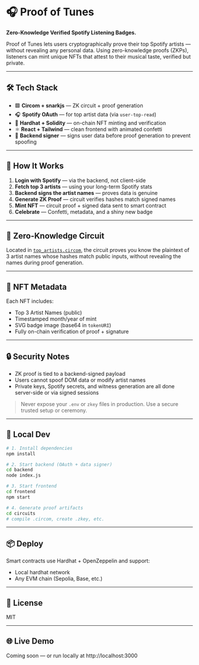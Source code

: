 # 🎧 Proof of Tunes

**Zero-Knowledge Verified Spotify Listening Badges.**

Proof of Tunes lets users cryptographically prove their top Spotify artists — without revealing any personal data. Using zero-knowledge proofs (ZKPs), listeners can mint unique NFTs that attest to their musical taste, verified but private.

---

## 🛠️ Tech Stack

-   🟩 **Circom + snarkjs** — ZK circuit + proof generation
-   🎧 **Spotify OAuth** — for top artist data (via `user-top-read`)
-   🦄 **Hardhat + Solidity** — on-chain NFT minting and verification
-   ⚛️ **React + Tailwind** — clean frontend with animated confetti
-   🔐 **Backend signer** — signs user data before proof generation to prevent spoofing

---

## 🔐 How It Works

1. **Login with Spotify** — via the backend, not client-side
2. **Fetch top 3 artists** — using your long-term Spotify stats
3. **Backend signs the artist names** — proves data is genuine
4. **Generate ZK Proof** — circuit verifies hashes match signed names
5. **Mint NFT** — circuit proof + signed data sent to smart contract
6. **Celebrate** — Confetti, metadata, and a shiny new badge

---

## 🧠 Zero-Knowledge Circuit

Located in [`top_artists.circom`](./circuits/top_artists.circom), the circuit proves you know the plaintext of 3 artist names whose hashes match public inputs, without revealing the names during proof generation.

---

## 🎨 NFT Metadata

Each NFT includes:

-   Top 3 Artist Names (public)
-   Timestamped month/year of mint
-   SVG badge image (base64 in `tokenURI`)
-   Fully on-chain verification of proof + signature

---

## 🔒 Security Notes

-   ZK proof is tied to a backend-signed payload
-   Users cannot spoof DOM data or modify artist names
-   Private keys, Spotify secrets, and witness generation are all done server-side or via signed sessions

> Never expose your `.env` or `zkey` files in production. Use a secure trusted setup or ceremony.

---

## 🧪 Local Dev

```bash
# 1. Install dependencies
npm install

# 2. Start backend (OAuth + data signer)
cd backend
node index.js

# 3. Start frontend
cd frontend
npm start

# 4. Generate proof artifacts
cd circuits
# compile .circom, create .zkey, etc.
```

---

## 📦 Deploy

Smart contracts use Hardhat + OpenZeppelin and support:

-   Local hardhat network
-   Any EVM chain (Sepolia, Base, etc.)

---

## 📜 License

MIT

---

## 🌐 Live Demo

Coming soon — or run locally at http://localhost:3000
